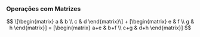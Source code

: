 ### <b>Operações com Matrizes</b>

```math
 \[\begin{matrix} a & b \\ c & d \end{matrix}\]  +  [\begin{matrix} e & f \\ g & h \end{matrix}]  =    [\begin{matrix} a+e & b+f \\ c+g & d+h \end{matrix}] 
```




